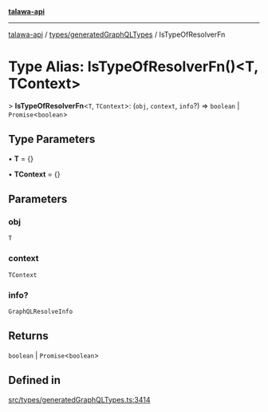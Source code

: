 [**talawa-api**](../../../README.md)

***

[talawa-api](../../../modules.md) / [types/generatedGraphQLTypes](../README.md) / IsTypeOfResolverFn

# Type Alias: IsTypeOfResolverFn()\<T, TContext\>

\> **IsTypeOfResolverFn**\<`T`, `TContext`\>: (`obj`, `context`, `info`?) =\> `boolean` \| `Promise`\<`boolean`\>

## Type Parameters

• **T** = \{\}

• **TContext** = \{\}

## Parameters

### obj

`T`

### context

`TContext`

### info?

`GraphQLResolveInfo`

## Returns

`boolean` \| `Promise`\<`boolean`\>

## Defined in

[src/types/generatedGraphQLTypes.ts:3414](https://github.com/PalisadoesFoundation/talawa-api/blob/4b5c74fd36bcfc2e36f3a06b67d517e865c188be/src/types/generatedGraphQLTypes.ts#L3414)
